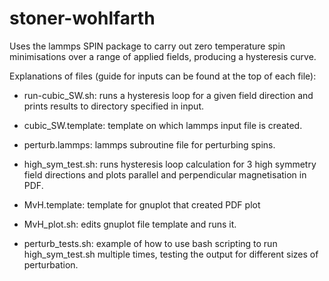 # stoner-wohlfarth
Uses the lammps SPIN package to carry out zero temperature spin minimisations over a range of applied fields, producing a hysteresis curve.

Explanations of files (guide for inputs can be found at the top of each file): 

* run-cubic_SW.sh: runs a hysteresis loop for a given field direction and prints results to directory specified in input.

* cubic_SW.template: template on which lammps input file is created.

* perturb.lammps: lammps subroutine file for perturbing spins.

* high_sym_test.sh: runs hysteresis loop calculation for 3 high symmetry field directions and plots parallel and perpendicular magnetisation in PDF.

* MvH.template: template for gnuplot that created PDF plot

* MvH_plot.sh: edits gnuplot file template and runs it.

* perturb_tests.sh: example of how to use bash scripting to run high_sym_test.sh multiple times, testing the output for different sizes of perturbation.
